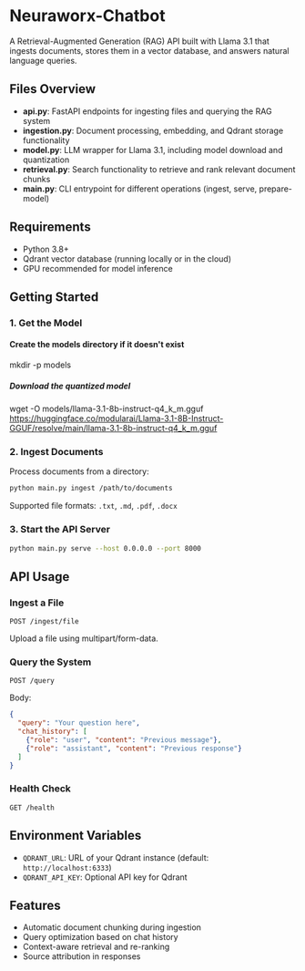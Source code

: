 # Neuraworx-Chatbot

A Retrieval-Augmented Generation (RAG) API built with Llama 3.1 that ingests documents, stores them in a vector database, and answers natural language queries.

## Files Overview

- **api.py**: FastAPI endpoints for ingesting files and querying the RAG system
- **ingestion.py**: Document processing, embedding, and Qdrant storage functionality
- **model.py**: LLM wrapper for Llama 3.1, including model download and quantization
- **retrieval.py**: Search functionality to retrieve and rank relevant document chunks
- **main.py**: CLI entrypoint for different operations (ingest, serve, prepare-model)

## Requirements

- Python 3.8+
- Qdrant vector database (running locally or in the cloud)
- GPU recommended for model inference

## Getting Started

### 1. Get the Model

#### Create the models directory if it doesn't exist
mkdir -p models

##### Download the quantized model
wget -O models/llama-3.1-8b-instruct-q4_k_m.gguf https://huggingface.co/modularai/Llama-3.1-8B-Instruct-GGUF/resolve/main/llama-3.1-8b-instruct-q4_k_m.gguf

### 2. Ingest Documents

Process documents from a directory:

```bash
python main.py ingest /path/to/documents
```

Supported file formats: `.txt`, `.md`, `.pdf`, `.docx`

### 3. Start the API Server

```bash
python main.py serve --host 0.0.0.0 --port 8000
```

## API Usage

### Ingest a File
```
POST /ingest/file
```
Upload a file using multipart/form-data.

### Query the System
```
POST /query
```
Body:
```json
{
  "query": "Your question here",
  "chat_history": [
    {"role": "user", "content": "Previous message"},
    {"role": "assistant", "content": "Previous response"}
  ]
}
```

### Health Check
```
GET /health
```

## Environment Variables

- `QDRANT_URL`: URL of your Qdrant instance (default: `http://localhost:6333`)
- `QDRANT_API_KEY`: Optional API key for Qdrant

## Features

- Automatic document chunking during ingestion
- Query optimization based on chat history
- Context-aware retrieval and re-ranking
- Source attribution in responses
